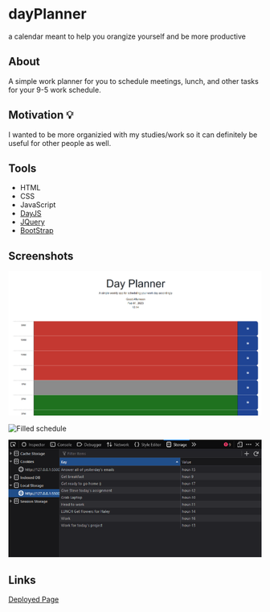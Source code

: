 # dayPlanner
a calendar meant to help you orangize yourself and be more productive

## About

A simple work planner for you to schedule meetings, lunch, and other tasks for your 9-5 work schedule.


## Motivation 💡

I wanted to be more organizied with my studies/work so it can 
definitely be useful for other people as well.

## Tools 

- HTML
- CSS
- JavaScript
- [DayJS](https://day.js.org/en/)
- [JQuery](https://jquery.com/)
- [BootStrap](https://getbootstrap.com/)

## Screenshots 

![Empty Schedule](./assets/images/Screenshot%202023-02-01%20131746.png)

![Filled schedule](./assets/images/Screen%20Shot%202022-11-24%20at%2010.42.16%20AM.png)

![ Storage](./assets/images/Screenshot%202023-02-01%20131608.png)

## Links 

[Deployed Page]()
